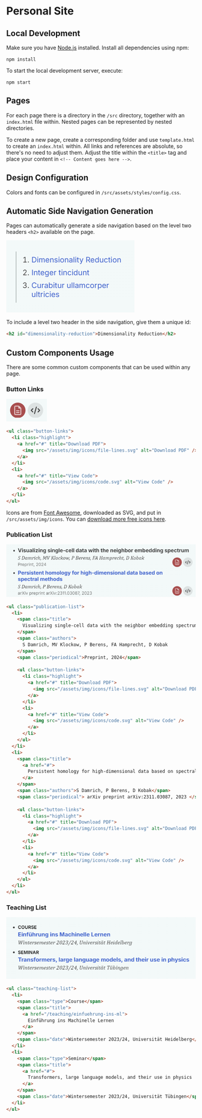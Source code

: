 # Personal Site

## Local Development

Make sure you have [Node.js](https://nodejs.org/) installed. Install all
dependencies using npm:

```
npm install
```

To start the local development server, execute:

```
npm start
```

## Pages

For each page there is a directory in the `/src` directory, together with an
`index.html` file within. Nested pages can be represented by nested directories.

To create a new page, create a corresponding folder and use `template.html` to
create an `index.html` within. All links and references are absolute, so there's
no need to adjust them. Adjust the title within the `<title>` tag and place your
content in `<!-- Content goes here -->`.

## Design Configuration

Colors and fonts can be configured in `/src/assets/styles/config.css`.

## Automatic Side Navigation Generation

Pages can automatically generate a side navigation based on the level two
headers `<h2>` available on the page.

![Side Navigation](./doc/side-navigation.png)

To include a level two header in the side navigation, give them a unique id:

```html
<h2 id="dimensionality-reduction">Dimensionality Reduction</h2>
```

## Custom Components Usage

There are some common custom components that can be used within any page.

### Button Links

![Button Links](./doc/button-links.png)

```html
<ul class="button-links">
  <li class="highlight">
    <a href="#" title="Download PDF">
      <img src="/assets/img/icons/file-lines.svg" alt="Download PDF" />
    </a>
  </li>
  <li>
    <a href="#" title="View Code">
      <img src="/assets/img/icons/code.svg" alt="View Code" />
    </a>
  </li>
</ul>
```

Icons are from [Font Awesome](https://fontawesome.com), downloaded as SVG, and
put in `/src/assets/img/icons`. You can
[download more free icons here](https://fontawesome.com/search?o=r&m=free).

### Publication List

![Publication List](./doc/publication-list.png)

```html
<ul class="publication-list">
  <li>
    <span class="title">
      Visualizing single-cell data with the neighbor embedding spectrum
    </span>
    <span class="authors">
      S Damrich, MV Klockow, P Berens, FA Hamprecht, D Kobak
    </span>
    <span class="periodical">Preprint, 2024</span>

    <ul class="button-links">
      <li class="highlight">
        <a href="#" title="Download PDF">
          <img src="/assets/img/icons/file-lines.svg" alt="Download PDF" />
        </a>
      </li>
      <li>
        <a href="#" title="View Code">
          <img src="/assets/img/icons/code.svg" alt="View Code" />
        </a>
      </li>
    </ul>
  </li>
  <li>
    <span class="title">
      <a href="#">
        Persistent homology for high-dimensional data based on spectral methods
      </a>
    </span>
    <span class="authors">S Damrich, P Berens, D Kobak</span>
    <span class="periodical"> arXiv preprint arXiv:2311.03087, 2023 </span>

    <ul class="button-links">
      <li class="highlight">
        <a href="#" title="Download PDF">
          <img src="/assets/img/icons/file-lines.svg" alt="Download PDF" />
        </a>
      </li>
      <li>
        <a href="#" title="View Code">
          <img src="/assets/img/icons/code.svg" alt="View Code" />
        </a>
      </li>
    </ul>
  </li>
</ul>
```

### Teaching List

![Teaching List](./doc/teaching-list.png)

```html
<ul class="teaching-list">
  <li>
    <span class="type">Course</span>
    <span class="title">
      <a href="/teaching/einfuehrung-ins-ml">
        Einführung ins Machinelle Lernen
      </a>
    </span>
    <span class="date">Wintersemester 2023/24, Universität Heidelberg</span>
  </li>
  <li>
    <span class="type">Seminar</span>
    <span class="title">
      <a href="#">
        Transformers, large language models, and their use in physics
      </a>
    </span>
    <span class="date">Wintersemester 2023/24, Universität Tübingen</span>
  </li>
</ul>
```
